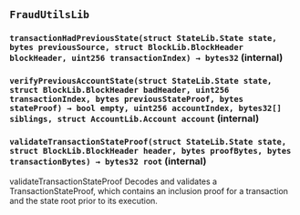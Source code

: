 ## `FraudUtilsLib`

### `transactionHadPreviousState(struct StateLib.State state, bytes previousSource, struct BlockLib.BlockHeader blockHeader, uint256 transactionIndex) → bytes32` (internal)

### `verifyPreviousAccountState(struct StateLib.State state, struct BlockLib.BlockHeader badHeader, uint256 transactionIndex, bytes previousStateProof, bytes stateProof) → bool empty, uint256 accountIndex, bytes32[] siblings, struct AccountLib.Account account` (internal)

### `validateTransactionStateProof(struct StateLib.State state, struct BlockLib.BlockHeader header, bytes proofBytes, bytes transactionBytes) → bytes32 root` (internal)

validateTransactionStateProof
Decodes and validates a TransactionStateProof, which contains
an inclusion proof for a transaction and the state root prior to
its execution.
